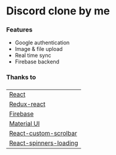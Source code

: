# Discord clone by me

### Features
- Google authentication
- Image & file upload
- Real time sync
- Firebase backend


### Thanks to

### 
|  |
| ------ |
| [React](https://reactjs.org/) |
| [Redux-react](https://react-redux.js.org/) |
| [Firebase](https://firebase.google.com/) |
| [Material UI](https://material-ui.com/) | 
| [React-custom-scrolbar](https://github.com/malte-wessel/react-custom-scrollbars) |
| [React-spinners-loading](https://github.com/Sletheren/react-spinners-loading) |
